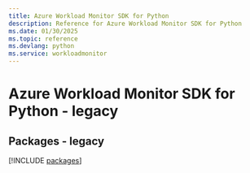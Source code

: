 ```yaml
---
title: Azure Workload Monitor SDK for Python
description: Reference for Azure Workload Monitor SDK for Python
ms.date: 01/30/2025
ms.topic: reference
ms.devlang: python
ms.service: workloadmonitor
---
```

# Azure Workload Monitor SDK for Python - legacy
## Packages - legacy
[!INCLUDE [packages](workload-monitor-index.md)]
